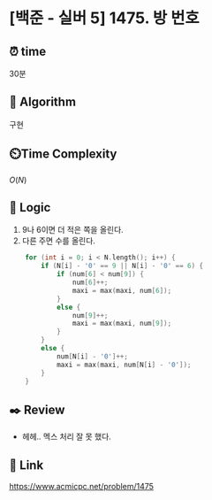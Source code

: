 # [백준 - 실버 5] 1475. 방 번호

## ⏰  **time**
30분

## :pushpin: **Algorithm**
구현

## ⏲️**Time Complexity**
$O(N)$

## :round_pushpin: **Logic**
1. 9나 6이면 더 적은 쪽을 올린다.
2. 다른 주면 수를 올린다.
```cpp
	for (int i = 0; i < N.length(); i++) {
		if (N[i] - '0' == 9 || N[i] - '0' == 6) {
			if (num[6] < num[9]) {
				num[6]++;
				maxi = max(maxi, num[6]);
			}
			else {
				num[9]++;
				maxi = max(maxi, num[9]);
			}
		}
		else {
			num[N[i] - '0']++;
			maxi = max(maxi, num[N[i] - '0']);
		}
	}
```

## :black_nib: **Review**
- 헤헤.. 멕스 처리 잘 못 했다.

## 📡 Link
https://www.acmicpc.net/problem/1475
